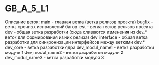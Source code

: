 # GB_A_5_L1

Описание веток:
main - главная ветка (ветка релизов проекта)
bugfix - ветка срочных исправлений багов 
test - ветка тестов релизов проекта
dev - общая ветка разработки (сюда сливаются изменения из dev_* веток для формирования из них релиза)
dev_interface - общая ветка разработки для синхронизации интерфейсов между ветками dev_*
dev_core - ветка разработки ядра
dev_modul_name1 - ветка разработки модуля 1
dev_modul_name2 - ветка разработки модуля 2
dev_modul_name3 - ветка разработки модуля 3
